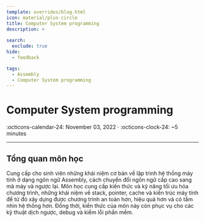```yaml
---
template: overrides/blog.html
icon: material/plus-circle
title: Computer System programming 
description: >
  
search:
  exclude: true
hide:
  - feedback

tags:
  - Assembly
  - Computer System programming
---
```


# __Computer System programming__

<span>
:octicons-calendar-24: November 03, 2022 ·
:octicons-clock-24: ~5 minutes

</span>

---

## __Tổng quan môn học__

Cung cấp cho sinh viên những khái niệm cơ bản về lập trình hệ thống máy tính ở dạng ngôn ngữ Assembly, cách chuyển đổi ngôn ngữ cấp cao sang mã máy và ngược lại. Môn học cung cấp kiến thức và kỹ năng tối ưu hóa chương trình, những khái niệm về stack, pointer, cache và kiến trúc máy tính để từ đó xây dựng được chương trình an toàn hơn, hiệu quả hơn và có tầm nhìn hệ thống hơn. Đồng thời, kiến thức của môn này còn phục vụ cho các kỹ thuật dịch ngược, debug và kiểm lỗi phần mềm.